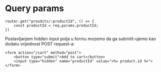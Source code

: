 # Query params
```
router.get("proudcts/:productId", () => {
	const productId = req.params.productId;
})
```

Postavljanjem hidden input polja u formu mozemo da ga submitt-ujemo kao dodatu vrijednost POST request-a:
```
<form action="/cart" method="post">
	<button type="submit">Add to cart</button>
	<input type="hidden" name="productId" value="<%= product.id %>">
</form>
```